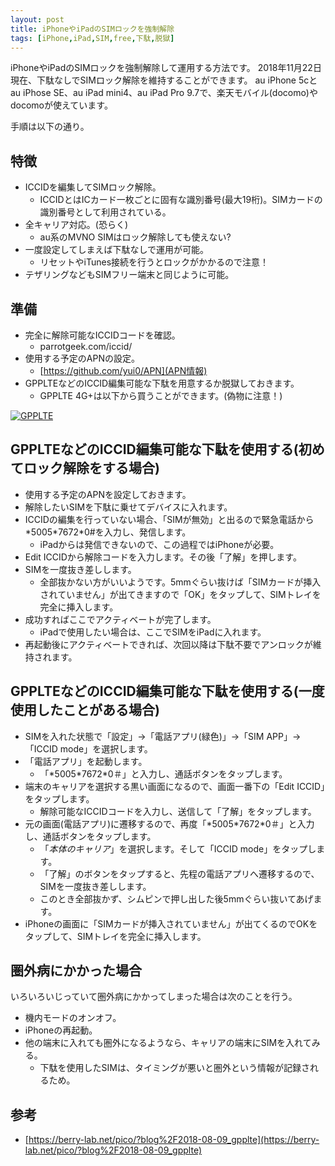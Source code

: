 ```yaml
---
layout: post
title: iPhoneやiPadのSIMロックを強制解除
tags: [iPhone,iPad,SIM,free,下駄,脱獄]
---
```


iPhoneやiPadのSIMロックを強制解除して運用する方法です。
2018年11月22日現在、下駄なしでSIMロック解除を維持することができます。
au iPhone 5cとau iPhose SE、au iPad mini4、au iPad Pro 9.7で、楽天モバイル(docomo)やdocomoが使えています。

手順は以下の通り。

## 特徴

* ICCIDを編集してSIMロック解除。
  * ICCIDとはICカード一枚ごとに固有な識別番号(最大19桁)。SIMカードの識別番号として利用されている。
* 全キャリア対応。(恐らく)
  * au系のMVNO SIMはロック解除しても使えない?
* 一度設定してしまえば下駄なしで運用が可能。
  * リセットやiTunes接続を行うとロックがかかるので注意！
* テザリングなどもSIMフリー端末と同じように可能。

## 準備

* 完全に解除可能なICCIDコードを確認。
  * parrotgeek.com/iccid/
* 使用する予定のAPNの設定。
  * [https://github.com/yui0/APN](APN情報)
* GPPLTEなどのICCID編集可能な下駄を用意するか脱獄しておきます。
  * GPPLTE 4G+は以下から買うことができます。(偽物に注意！)

[![GPPLTE](//hbb.afl.rakuten.co.jp/hgb/16ec7d70.3e59d6b9.16ec7d71.ecd24ae2/?me_id=1304818&item_id=10000097&m=https%3A%2F%2Fthumbnail.image.rakuten.co.jp%2F%400_mall%2Fapnshop%2Fcabinet%2F03885829%2Fimgrc0136637683.jpg%3F_ex%3D80x80&pc=https%3A%2F%2Fthumbnail.image.rakuten.co.jp%2F%400_mall%2Fapnshop%2Fcabinet%2F03885829%2Fimgrc0136637683.jpg%3F_ex%3D128x128&s=128x128&t=pict)](//hb.afl.rakuten.co.jp/hgc/16ec7d70.3e59d6b9.16ec7d71.ecd24ae2/?pc=https%3A%2F%2Fitem.rakuten.co.jp%2Fapnshop%2Fgpplte%2F&m=http%3A%2F%2Fm.rakuten.co.jp%2Fapnshop%2Fi%2F10000097%2F&link_type=pict&ut=eyJwYWdlIjoiaXRlbSIsInR5cGUiOiJwaWN0Iiwic2l6ZSI6IjEyOHgxMjgiLCJuYW0iOjEsIm5hbXAiOiJkb3duIiwiY29tIjoxLCJjb21wIjoiZG93biIsInByaWNlIjoxLCJib3IiOjEsImNvbCI6MH0%3D)

## GPPLTEなどのICCID編集可能な下駄を使用する(初めてロック解除をする場合)

* 使用する予定のAPNを設定しておきます。
* 解除したいSIMを下駄に乗せてデバイスに入れます。
* ICCIDの編集を行っていない場合、「SIMが無効」と出るので緊急電話から\*5005\*7672\*0#を入力し、発信します。
  * iPadからは発信できないので、この過程ではiPhoneが必要。
* Edit ICCIDから解除コードを入力します。その後「了解」を押します。
* SIMを一度抜き差しします。
  * 全部抜かない方がいいようです。5mmぐらい抜けば「SIMカードが挿入されていません」が出てきますので「OK」をタップして、SIMトレイを完全に挿入します。
* 成功すればここでアクティベートが完了します。
  * iPadで使用したい場合は、ここでSIMをiPadに入れます。
* 再起動後にアクティベートできれば、次回以降は下駄不要でアンロックが維持されます。

## GPPLTEなどのICCID編集可能な下駄を使用する(一度使用したことがある場合)

* SIMを入れた状態で「設定」→「電話アプリ(緑色)」→「SIM APP」→「ICCID mode」を選択します。
* 「電話アプリ」を起動します。
  * 「\*5005\*7672\*0＃」と入力し、通話ボタンをタップします。
* 端末のキャリアを選択する黒い画面になるので、画面一番下の「Edit ICCID」をタップします。
  * 解除可能なICCIDコードを入力し、送信して「了解」をタップします。
* 元の画面(電話アプリ)に遷移するので、再度「\*5005\*7672\*0＃」と入力し、通話ボタンをタップします。
  * 「*本体のキャリア*」を選択します。そして「ICCID mode」をタップします。
  * 「了解」のボタンをタップすると、先程の電話アプリへ遷移するので、SIMを一度抜き差しします。
  * このとき全部抜かず、シムピンで押し出した後5mmぐらい抜いてあげます。
* iPhoneの画面に「SIMカードが挿入されていません」が出てくるのでOKをタップして、SIMトレイを完全に挿入します。

## 圏外病にかかった場合

いろいろいじっていて圏外病にかかってしまった場合は次のことを行う。

* 機内モードのオンオフ。
* iPhoneの再起動。
* 他の端末に入れても圏外になるようなら、キャリアの端末にSIMを入れてみる。
  * 下駄を使用したSIMは、タイミングが悪いと圏外という情報が記録されるため。

## 参考

* [https://berry-lab.net/pico/?blog%2F2018-08-09_gpplte](https://berry-lab.net/pico/?blog%2F2018-08-09_gpplte)
